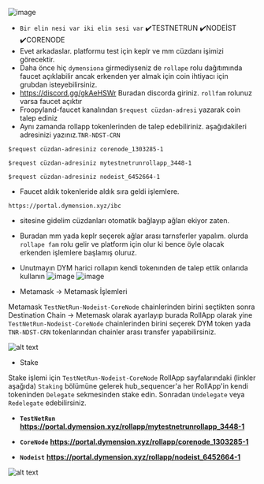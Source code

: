 
![image](https://github.com/Core-Node-Team/Testnet-TR/assets/91562185/a96fb7a5-dfc4-4ea8-b0cf-66f38054f466)





- `Bir elin nesi var iki elin sesi var` ✔️TESTNETRUN ✔️NODEİST ✔️CORENODE 
- Evet arkadaslar. platformu test için keplr ve mm cüzdanı işimizi görecektir.
- Daha önce hiç `dymensiona` girmediyseniz de `rollape` rolu dağıtımında faucet açıklabilir ancak erkenden yer almak için coin ihtiyacı için grubdan isteyebilirsiniz.
- https://discord.gg/gkAeHSWr  Buradan discorda giriniz. `rollfam` rolunuz varsa faucet açıktır
- Froopyland-faucet kanalından `$request cüzdan-adresi` yazarak coin talep ediniz
- Aynı zamanda rollapp tokenlerinden de talep edebiliriniz. aşağıdakileri adresinizi yazınız.`TNR-NDST-CRN`
```
$request cüzdan-adresiniz corenode_1303285-1
```
```
$request cüzdan-adresiniz mytestnetrunrollapp_3448-1
```
```
$request cüzdan-adresiniz nodeist_6452664-1
```
- Faucet aldık tokenleride aldık sıra geldi işlemlere.
 ```
https://portal.dymension.xyz/ibc
```
- sitesine gidelim cüzdanları otomatik bağlayıp ağları ekiyor zaten.
- Buradan mm yada keplr seçerek ağlar arası tarnsferler yapalım. olurda `rollape fam` rolu gelir ve platform için olur ki bence öyle olacak erkenden işlemlere başlamış oluruz.
- Unutmayın DYM harici rollapın kendi tokenınden de talep ettik onlarıda kullanın
![image](https://github.com/Core-Node-Team/Testnet-TR/assets/91562185/589bee21-6dea-4b3c-a275-b40d141a45bd) 
![image](https://github.com/Core-Node-Team/Testnet-TR/assets/91562185/a3c2e44e-fd3c-4a4a-990b-5eb2ba84f41c)

- Metamask -> Metamask İşlemleri

Metamask `TestNetRun-Nodeist-CoreNode` chainlerinden birini seçtikten sonra Destination Chain -> Metemask olarak ayarlayıp burada RollApp olarak yine `TestNetRun-Nodeist-CoreNode` chainlerinden 
birini seçerek DYM token yada `TNR-NDST-CRN` tokenlarından chainler arası transfer yapabilirsiniz.

![alt text](https://i.hizliresim.com/po2rek0.png)

- Stake

Stake işlemi için `TestNetRun-Nodeist-CoreNode` RollApp sayfalarındaki (linkler aşağıda) `Staking` bölümüne gelerek hub_sequencer'a her RollApp'in kendi tokeninden `Delegate` sekmesinden stake edin. Sonradan `Undelegate` veya `Redelegate` edebilirsiniz.

- **`TestNetRun`** **https://portal.dymension.xyz/rollapp/mytestnetrunrollapp_3448-1**

- **`CoreNode`** **https://portal.dymension.xyz/rollapp/corenode_1303285-1**

- **`Nodeist`** **https://portal.dymension.xyz/rollapp/nodeist_6452664-1**


![alt text](https://i.hizliresim.com/m4bv8ro.png)









